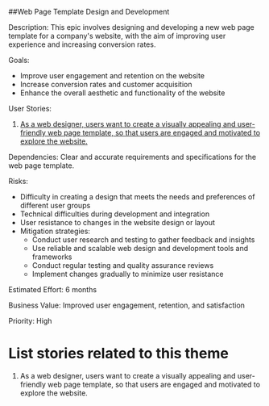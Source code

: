 ##Web Page Template Design and Development

Description: This epic involves designing and developing a new web page template for a company's website, with the aim of improving user experience and increasing conversion rates.

Goals: 
- Improve user engagement and retention on the website 
- Increase conversion rates and customer acquisition 
- Enhance the overall aesthetic and functionality of the website

User Stories: 

1. [As a web designer, users want to create a visually appealing and user-friendly web page template, so that users are engaged and motivated to explore the website.](https://github.com/EDS435/mywebclass-agile-docs/blob/main/documentation/templates/theme/initiatives/epics/stories/story_4.md)

Dependencies: Clear and accurate requirements and specifications for the web page template.

Risks: 
- Difficulty in creating a design that meets the needs and preferences of different user groups 
- Technical difficulties during development and integration 
- User resistance to changes in the website design or layout 
- Mitigation strategies:
  - Conduct user research and testing to gather feedback and insights 
  - Use reliable and scalable web design and development tools and frameworks 
  - Conduct regular testing and quality assurance reviews 
  - Implement changes gradually to minimize user resistance

Estimated Effort: 6 months

Business Value: Improved user engagement, retention, and satisfaction

Priority: High

# List stories related to this theme

1. As a web designer, users want to create a visually appealing and user-friendly web page template, so that users are engaged and motivated to explore the website.
